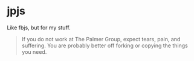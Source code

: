 # jpjs

Like fbjs, but for my stuff.

> If you do not work at The Palmer Group, expect tears, pain, and suffering. You are probably better off forking or copying the things you need.
